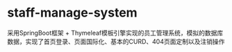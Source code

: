 # staff-manage-system
采用SpringBoot框架 + Thymeleaf模板引擎实现的员工管理系统，模拟的数据库数据，实现了首页登录、页面国际化、基本的CURD、404页面定制以及注销操作

